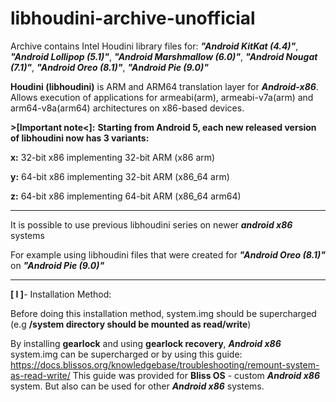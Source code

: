 # **libhoudini-archive-unofficial**

Archive contains Intel Houdini library files for:
***"Android KitKat (4.4)"***,
***"Android Lollipop (5.1)"***,
***"Android Marshmallow (6.0)"***,
***"Android Nougat (7.1)"***,
***"Android Oreo (8.1)"***,
***"Android Pie (9.0)"***

**Houdini (libhoudini)** is ARM and ARM64 translation layer for ***Android-x86***. Allows execution of applications for armeabi(arm), armeabi-v7a(arm) and arm64-v8a(arm64) architectures on x86-based devices.

**>[Important note<]:**
**Starting from Android 5, each new released version of libhoudini now has 3 variants:**

**x:** 32-bit x86 implementing 32-bit ARM (x86 arm)

**y:** 64-bit x86 implementing 32-bit ARM (x86_64 arm)

**z:** 64-bit x86 implementing 64-bit ARM (x86_64 arm64)

-------------------------------------

It is possible to use previous libhoudini series on newer ***android x86*** systems

For example using libhoudini files that were created for ***"Android Oreo (8.1)"*** on ***"Android Pie (9.0)"***

-------------------------------------

**[ I ]**- Installation Method:

Before doing this installation method, system.img should be supercharged (e.g **/system directory should be mounted as read/write**)

By  installing **gearlock** and using **gearlock recovery**, ***Android x86*** system.img can be supercharged
or by using this guide:
https://docs.blissos.org/knowledgebase/troubleshooting/remount-system-as-read-write/
This guide was provided for **Bliss OS** - custom ***Android x86*** system.
But also can be used for other ***Android x86*** systems.
